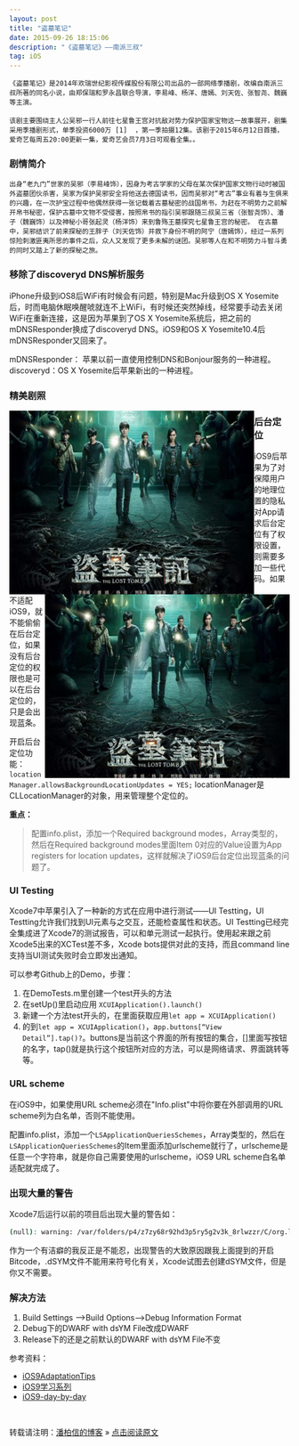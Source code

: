 ```yaml
---
layout: post
title: "盗墓笔记"
date: 2015-09-26 18:15:06 
description: "《盗墓笔记》——南派三叔"
tag: iOS
---
```



    《盗墓笔记》是2014年欢瑞世纪影视传媒股份有限公司出品的一部网络季播剧，改编自南派三叔所著的同名小说，由郑保瑞和罗永昌联合导演，李易峰、杨洋、唐嫣、刘天佐、张智尧、魏巍等主演。

    该剧主要围绕主人公吴邪一行人前往七星鲁王宫对抗敌对势力保护国家宝物这一故事展开，剧集采用季播剧形式，单季投资6000万 [1]  ，第一季拍摄12集。该剧于2015年6月12日首播，爱奇艺每周五20:00更新一集，爱奇艺会员7月3日可观看全集。。
     

### 剧情简介

    出身“老九门”世家的吴邪（李易峰饰），因身为考古学家的父母在某次保护国家文物行动时被国外盗墓团伙杀害，吴家为保护吴邪安全将他送去德国读书，因而吴邪对“考古”事业有着与生俱来的兴趣，在一次护宝过程中他偶然获得一张记载着古墓秘密的战国帛书，为赶在不明势力之前解开帛书秘密，保护古墓中文物不受侵害，按照帛书的指引吴邪跟随三叔吴三省（张智尧饰）、潘子（魏巍饰）以及神秘小哥张起灵（杨洋饰）来到鲁殇王墓探究七星鲁王宫的秘密。 在古墓中，吴邪结识了前来探秘的王胖子（刘天佐饰）并救下身份不明的阿宁（唐嫣饰），经过一系列惊险刺激匪夷所思的事件之后，众人又发现了更多未解的谜团。吴邪等人在和不明势力斗智斗勇的同时又踏上了新的探秘之旅。

### 移除了discoveryd DNS解析服务

iPhone升级到iOS8后WiFi有时候会有问题，特别是Mac升级到OS X Yosemite后，时而电脑休眠唤醒唬就连不上WiFi，有时候还突然掉线，经常要手动去关闭WiFi在重新连接，这是因为苹果到了OS X Yosemite系统后，把之前的mDNSResponder换成了discoveryd DNS。iOS9和OS X Yosemite10.4后mDNSResponder又回来了。

mDNSResponder： 苹果以前一直使用控制DNS和Bonjour服务的一种进程。
discoveryd：OS X Yosemite后苹果新出的一种进程。

### 精美剧照
<img src="/images/4.jpg"  width="440" height="330"  align="left"/>
<img src="/images/4.jpg"  width="440" height="330"  align="right"/>



### 后台定位

iOS9后苹果为了对保障用户的地理位置的隐私对App请求后台定位有了权限设置，则需要多加一些代码。如果不适配iOS9，就不能偷偷在后台定位，如果没有后台定位的权限也是可以在后台定位的，只是会出现蓝条。

开启后台定位功能：`locationManager.allowsBackgroundLocationUpdates = YES;`
locationManager是CLLocationManager的对象，用来管理整个定位的。

**重点：**

> 配置info.plist，添加一个Required background modes，Array类型的，然后在Required background modes里面Item 0对应的Value设置为App registers for location updates，这样就解决了iOS9后台定位出现蓝条的问题了。


### UI Testing
Xcode7中苹果引入了一种新的方式在应用中进行测试——UI Testting，UI Testting允许我们找到UI元素与之交互，还能检查属性和状态。UI Testting已经完全集成进了Xcode7的测试报告，可以和单元测试一起执行。使用起来跟之前Xcode5出来的XCTest差不多，Xcode bots提供对此的支持，而且command line支持当UI测试失败时会立即发出通知。

可以参考Github上的Demo，步骤：

1. 在DemoTests.m里创建一个test开头的方法
2. 在setUp()里启动应用 `XCUIApplication().launch()`
3. 新建一个方法test开头的，在里面获取应用`let app = XCUIApplication()`
4. 的到`let app = XCUIApplication()`，a`pp.buttons[“View Detail”].tap()?`。buttons是当前这个界面的所有按钮的集合，[]里面写按钮的名字，tap()就是执行这个按钮所对应的方法，可以是网络请求、界面跳转等等。


### URL scheme

在iOS9中，如果使用URL scheme必须在"Info.plist"中将你要在外部调用的URL scheme列为白名单，否则不能使用。

配置info.plist，添加一个`LSApplicationQueriesSchemes`，Array类型的，然后在`LSApplicationQueriesSchemes`的Item里面添加urlscheme就行了，urlscheme是任意一个字符串，就是你自己需要使用的urlscheme，iOS9 URL scheme白名单适配就完成了。

### 出现大量的警告

Xcode7后运行以前的项目后出现大量的警告如：

```bash
(null): warning: /var/folders/p4/z7zy68r92hd3p5ry5g2v3k_8rlwzzr/C/org.llvm.clang.dalmo/ModuleCache/1TXZDLI9N2EMV/Foundation-3DFYNEBRQSXST.pcm: No such file or directory。
```

作为一个有洁癖的我反正是不能忍，出现警告的大致原因跟我上面提到的开启Bitcode，.dSYM文件不能用来符号化有关，Xcode试图去创建dSYM文件，但是你又不需要。

### 解决方法

1. Build Settings ——>Build Options——>Debug Information Format
2. Debug下的DWARF with dsYM File改成DWARF
3. Release下的还是之前默认的DWARF with dsYM File不变
 

参考资料：

- [iOS9AdaptationTips](https://github.com/ChenYilong/iOS9AdaptationTips) 
- [iOS9学习系列](http://www.cocoachina.com/ios/20150821/13140.html) 
- [iOS9-day-by-day](https://github.com/shinobicontrols/iOS9-day-by-day)



<br>

转载请注明：[潘柏信的博客](http://baixin) » [点击阅读原文](http://baixin.io/2015/09/iOS9_Note/)
